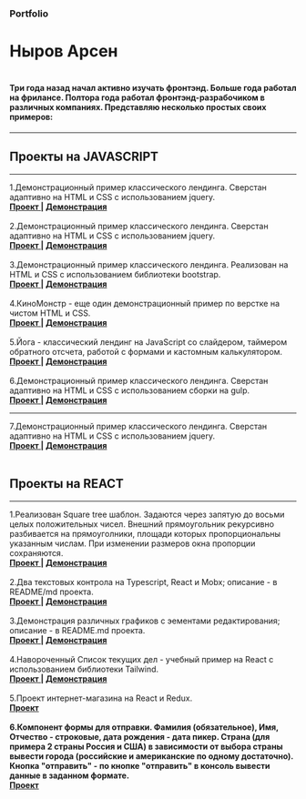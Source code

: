 <h3>Portfolio</h3>
<h1>Ныров Арсен<h1>
<h4>Три года назад начал активно изучать фронтэнд. Больше года работал на фрилансе.
Полтора года работал фронтэнд-разрабочиком в различных компаниях.
Представляю несколько простых своих примеров: </h4>
<hr>
<h2> Проекты на JAVASCRIPT </h2>
<hr>
1.Демонстрационный пример классического лендинга. Сверстан адаптивно на НTML и CSS с использованием jquery.
<br> <b> <a href="https://github.com/arsennyrov/marketing/tree/main"> Проект </a> | 
<a href="https://arsennyrov.github.io/marketing/"> Демонстрация </a></b>
<br><br>
2.Демонстрационный пример классического лендинга. Сверстан адаптивно на НTML и CSS с использованием jquery.
<br> <b> <a href="https://github.com/arsennyrov/greenery/tree/main"> Проект </a> | 
<a href="https://arsennyrov.github.io/greenery/"> Демонстрация </a></b>
<br><br>
3.Демонстрационный пример классического лендинга. Реализован на НTML и CSS с использованием библиотеки bootstrap.
<br> <b> <a href="https://github.com/arsennyrov/uber"> Проект </a> | 
<a href="https://arsennyrov.github.io/uber/"> Демонстрация  </a></b>
<br><br>
4.КиноМонстр - еще один демонстрационный пример по верстке на чистом HTML и CSS.
<br> <b> <a href="https://github.com/arsennyrov/kino-mon"> Проект </a> | 
<a href="https://arsennyrov.github.io/kino-mon/"> Демонстрация  </a></b>
<br><br>
5.Йога - классический лендинг на JavaScript
cо слайдером, таймером обратного отсчета,
работой с формами и кастомным калькулятором.
<br> <b> <a href="https://github.com/arsennyrov/yoga"> Проект </a> | 
<a href="https://arsennyrov.github.io/yoga/"> Демонстрация  </a></b>
<br><br>
6.Демонстрационный пример классического лендинга. Сверстан адаптивно на НTML и CSS с использованием 
сборки на gulp.
<br> <b> <a href="https://github.com/arsennyrov/desire/tree/main"> Проект </a> | 
<a href="https://arsennyrov.github.io/desire/"> Демонстрация  </a></b>
<br><hr>
7.Демонстрационный пример классического лендинга. Сверстан адаптивно на НTML и CSS с использованием jquery.
<br> <b> <a href="https://github.com/arsennyrov/wawe/tree/main"> Проект </a> | 
<a href="https://arsennyrov.github.io/wawe/"> Демонстрация </a></b>
<br><br>
  
  <h2> Проекты на REACT </h2>
<hr>
1.Реализован Square tree шаблон.
Задаются через запятую до восьми целых положительных чисел. Внешний прямоугольник рекурсивно разбивается на прямоуголники, площади которых пропорциональны указанным числам. При изменении размеров окна пропорции сохраняются. 
<br> <b> <a href="https://github.com/arsennyrov/mosaic"> Проект </a> | 
<a href="https://arsennyrov.github.io/mosaic/"> Демонстрация  </a></b>
<br><br>
2.Два текстовых контрола на Typescript, React и Mobx; описание - в README/md проекта.
<br> <b> <a href="https://github.com/arsennyrov/text-control"> Проект </a> | 
<a href="https://arsennyrov.github.io/text-control/"> Демонстрация  </a></b>
<br><br>
3.Демонстрация различных графиков с эементами редактирования; описание - в README.md проекта.
<br> <b> <a href="https://github.com/arsennyrov/viewer-charts"> Проект </a> | 
<a href="https://arsennyrov.github.io/viewer-charts/"> Демонстрация  </a></b>
<br><br>
4.Навороченный Список текущих дел - учебный пример на React с использованием библиотеки Tailwind.
<br> <b> <a href="https://github.com/arsennyrov/todos"> Проект </a> | 
<a href="https://arsennyrov.github.io/todos/"> Демонстрация  </a></b>
<br><br>  
5.Проект интернет-магазина на React и Redux.
<br> <b> <a href="https://github.com/arsennyrov/internet-shop"> Проект </a> 
<br><br>
6.Компонент формы для отправки. 
Фамилия (обязательное), Имя, Отчество - строковые,
дата рождения - дата пикер.
Страна (для примера 2 страны Россия и США) в зависимости от выбора страны вывести города (российские и американские по одному достаточно).
Кнопка "отправить"  - по кнопке "отправить" в консоль вывести данные в заданном формате.
<br> <b> <a href="https://github.com/arsennyrov/form-submit"> Проект </a> </b>
<br><br>
